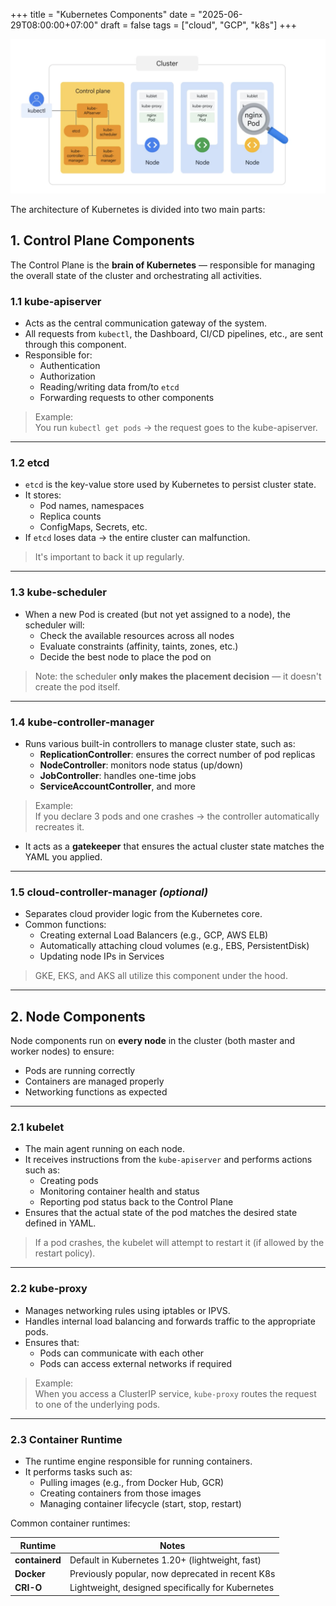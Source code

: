 +++
title = "Kubernetes Components"
date = "2025-06-29T08:00:00+07:00"
draft = false
tags = ["cloud", "GCP", "k8s"]
+++

![K8s component](k8s-components.png)

The architecture of Kubernetes is divided into two main parts:

## 1. Control Plane Components

The Control Plane is the **brain of Kubernetes** — responsible for managing the overall state of the cluster and orchestrating all activities.

### 1.1 kube-apiserver
- Acts as the central communication gateway of the system.
- All requests from `kubectl`, the Dashboard, CI/CD pipelines, etc., are sent through this component.
- Responsible for:
  - Authentication
  - Authorization
  - Reading/writing data from/to `etcd`
  - Forwarding requests to other components

> Example:  
> You run `kubectl get pods` → the request goes to the kube-apiserver.

---

### 1.2 etcd
- `etcd` is the key-value store used by Kubernetes to persist cluster state.
- It stores:
  - Pod names, namespaces
  - Replica counts
  - ConfigMaps, Secrets, etc.
- If `etcd` loses data → the entire cluster can malfunction.

> It's important to back it up regularly.

---

### 1.3 kube-scheduler
- When a new Pod is created (but not yet assigned to a node), the scheduler will:
  - Check the available resources across all nodes
  - Evaluate constraints (affinity, taints, zones, etc.)
  - Decide the best node to place the pod on

> Note: the scheduler **only makes the placement decision** — it doesn't create the pod itself.

---

### 1.4 kube-controller-manager
- Runs various built-in controllers to manage cluster state, such as:
  - **ReplicationController**: ensures the correct number of pod replicas
  - **NodeController**: monitors node status (up/down)
  - **JobController**: handles one-time jobs
  - **ServiceAccountController**, and more

> Example:  
> If you declare 3 pods and one crashes → the controller automatically recreates it.

- It acts as a **gatekeeper** that ensures the actual cluster state matches the YAML you applied.

---

### 1.5 cloud-controller-manager *(optional)*
- Separates cloud provider logic from the Kubernetes core.
- Common functions:
  - Creating external Load Balancers (e.g., GCP, AWS ELB)
  - Automatically attaching cloud volumes (e.g., EBS, PersistentDisk)
  - Updating node IPs in Services

> GKE, EKS, and AKS all utilize this component under the hood.

---

## 2. Node Components

Node components run on **every node** in the cluster (both master and worker nodes) to ensure:

- Pods are running correctly
- Containers are managed properly
- Networking functions as expected

---

### 2.1 kubelet
- The main agent running on each node.
- It receives instructions from the `kube-apiserver` and performs actions such as:
  - Creating pods
  - Monitoring container health and status
  - Reporting pod status back to the Control Plane
- Ensures that the actual state of the pod matches the desired state defined in YAML.

> If a pod crashes, the kubelet will attempt to restart it (if allowed by the restart policy).

---

### 2.2 kube-proxy
- Manages networking rules using iptables or IPVS.
- Handles internal load balancing and forwards traffic to the appropriate pods.
- Ensures that:
  - Pods can communicate with each other
  - Pods can access external networks if required

> Example:  
> When you access a ClusterIP service, `kube-proxy` routes the request to one of the underlying pods.

---

### 2.3 Container Runtime
- The runtime engine responsible for running containers.
- It performs tasks such as:
  - Pulling images (e.g., from Docker Hub, GCR)
  - Creating containers from those images
  - Managing container lifecycle (start, stop, restart)

Common container runtimes:

| Runtime        | Notes                                              |
|----------------|----------------------------------------------------|
| **containerd** | Default in Kubernetes 1.20+ (lightweight, fast)    |
| **Docker**     | Previously popular, now deprecated in recent K8s   |
| **CRI-O**      | Lightweight, designed specifically for Kubernetes  |
